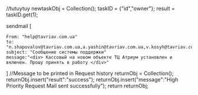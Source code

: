 //tutuytuy
newtaskObj = Collection();
taskID = {"id","owner"}; 
result = taskID.get(1);

sendmail
[

	From: "help@tavriav.com.ua"
	to:  "n.shapovalov@tavriav.com.ua,a.yashin@tavriav.com.ua,v.kosyh@tavriav.com.ua,v.levadnij@tavriav.com.ua,j.yaroschuk@tavriav.com.ua,sergk@tavriav.com.ua,s.wollenberg@tavriav.com.ua"
	subject: "Сообщение системы поддержки"
	message:"<div> Кассовый на новом объекте ТЦ Атриум установлен и включен. Прошу принять в работу </div>"
]
//Message to be printed in Request history
returnObj = Collection();
returnObj.insert("result":"success");
returnObj.insert("message":"High Priority Request Mail sent successfully");
return returnObj;
